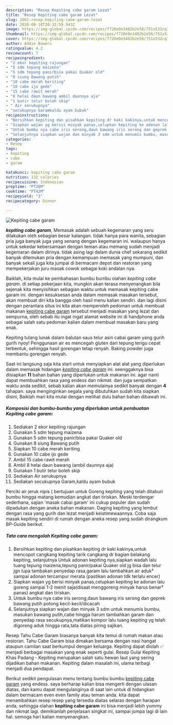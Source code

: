 ```yaml
---
description: "Resep Kepiting cabe garam Lezat"
title: "Resep Kepiting cabe garam Lezat"
slug: 2861-resep-kepiting-cabe-garam-lezat
date: 2020-08-18T20:33:59.943Z
image: https://img-global.cpcdn.com/recipes/f720e0e3482b2e58/751x532cq70/kepiting-cabe-garam-foto-resep-utama.jpg
thumbnail: https://img-global.cpcdn.com/recipes/f720e0e3482b2e58/751x532cq70/kepiting-cabe-garam-foto-resep-utama.jpg
cover: https://img-global.cpcdn.com/recipes/f720e0e3482b2e58/751x532cq70/kepiting-cabe-garam-foto-resep-utama.jpg
author: Addie Bowers
ratingvalue: 4.2
reviewcount: 7
recipeingredient:
- "2 ekor kepiting rajungan"
- "5 sdm tepung maizena"
- "5 sdm tepung panirbisa pakai Quaker old"
- "8 siung Bawang putih"
- "10 cabe merah keriting"
- "10 cabe ijo gede"
- "15 cabe rawit merah"
- "8 helai daun bawang ambil daunnya aja"
- "1 butir telur boleh skip"
- " Air serukupnya"
- "secukupnya Garamkaldu ayam bubuk"
recipeinstructions:
- "Bersihkan kepiting dan pisahkan kepiting dr kaki kakinya,untuk mencopot cangkang kepiting tarik cangkang dr bagian belakang kepiting, selanjutnya Untuk adonan kepiting nya,siapkan wadah lalu tuang tepung maizena,tepung panir/pakai Quaker old jg bisa dan telur jgn lupa tambakan penyedap rasa,garam lalu tambahkan air aduk² sampai adonan tercampur merata (pastikan adonan tdk terlalu encer)"
- "Siapkan wajan yg berisi minyak panas,celupkan kepiting ke adonan lalu goreng sampai 1-2 menit saja(disaat menggoreng minyak harus benar² panas) angkat dan tiriskan."
- "Untuk bumbu nya cabe iris serong,daun bawang iris serong dan geprek bawang putih potong kecil-kecil/dicacah"
- "Selanjutnya siapkan wajan dan minyak 3 sdm untuk menumis bumbu, masukan bawang putih,cabe hingga harum tambahkan garam dan penyedap rasa secukupnya,matikan kompor lalu tuang kepiting yg telah digoreng aduk hingga rata,tata diatas piring sajikan."
categories:
- Resep
tags:
- kepiting
- cabe
- garam

katakunci: kepiting cabe garam 
nutrition: 132 calories
recipecuisine: Indonesian
preptime: "PT26M"
cooktime: "PT42M"
recipeyield: "3"
recipecategory: Dinner

---
```



![Kepiting cabe garam](https://img-global.cpcdn.com/recipes/f720e0e3482b2e58/751x532cq70/kepiting-cabe-garam-foto-resep-utama.jpg)

<b><i>kepiting cabe garam</i></b>, Memasak adalah sebuah kegemaran yang seru dilakukan oleh sebagian besar kalangan. tidak hanya para wanita, sebagian pria juga banyak juga yang senang dengan kegemaran ini. walaupun hanya untuk sekedar kebersamaan dengan teman atau memang sudah menjadi kegemaran dalam dirinya. tidak asing lagi dalam dunia chef sekarang sedikit banyak ditemukan pria dengan kemampuan memasak yang mumpuni, dan banyak sekali juga kita jumpai di bermacam depot dan restoran yang mempekerjakan juru masak cowok sebagai koki andalan nya.

Baiklah, kita mulai ke pembahasan bumbu bumbu olahan <i>kepiting cabe garam</i>. di setiap pekerjaan kita, mungkin akan terasa menyenangkan bila sejenak kita menyisihkan sebagian waktu untuk memasak kepiting cabe garam ini. dengan kesuksesan anda dalam memasak masakan tersebut, akan membuat diri kita bangga oleh hasil menu kalian sendiri. dan lagi disini dengan perantara situs ini kita akan memperoleh pedoman untuk membuat makanan <u>kepiting cabe garam</u> tersebut menjadi masakan yang lezat dan sempurna, oleh sebab itu ingat ingat alamat website ini di handphone anda sebagai salah satu pedoman kalian dalam membuat masakan baru yang enak.

Kepiting tulang lunak dalam balutan saus telur asin cabai garam yang gurih gurih nyoy! Penggunaan air es mencegah gluten dari tepung terigu cepat terbentuk, sehingga hasil gorengan tetap renyah. Baking powder juga membantu gorengan renyah.


Saat ini langsung saja kita start untuk menyiapkan alat alat yang diperlukan dalam memasak hidangan <u><i>kepiting cabe garam</i></u> ini. seenggaknya bisa disiapkan <b>11</b> bahan bahan yang diperlukan untuk makanan ini. agar nanti dapat membuahkan rasa yang endess dan nikmat. dan juga sempatkan waktu anda sedikit, sebab kalian akan memulainya sedikit banyak dengan <b>4</b> tahapan. saya menginginkan segala yang dibutuhkan sudah kita siapkan disini, Baiklah mari kita mulai dengan melihat dulu bahan bahan dibawah ini.

<!--inarticleads1-->

##### Komposisi dan bumbu-bumbu yang diperlukan untuk pembuatan Kepiting cabe garam:

1. Sediakan 2 ekor kepiting rajungan
1. Gunakan 5 sdm tepung maizena
1. Gunakan 5 sdm tepung panir/bisa pakai Quaker old
1. Gunakan 8 siung Bawang putih
1. Siapkan 10 cabe merah keriting
1. Gunakan 10 cabe ijo gede
1. Ambil 15 cabe rawit merah
1. Ambil 8 helai daun bawang (ambil daunnya aja)
1. Gunakan 1 butir telur boleh skip
1. Sediakan  Air serukupnya
1. Sediakan secukupnya Garam,kaldu ayam bubuk


Perciki air jeruk nipis ( bertujuan untuk Goreng kepiting yang telah ditaburi bumbu hingga matang kemudian angkat dan tiriskan. Meski terdengar sederhana, sajian &#39;masak cabai garam&#39; ini cukup populer dan sudah dipadukan dengan aneka bahan makanan. Daging kepiting yang lembut dengan rasa yang gurih dan lezat menjadi keistimewaannya. Coba saja masak kepiting sendiri di rumah dengan aneka resep yang sudah dirangkum BP-Guide berikut. 

<!--inarticleads2-->

##### Tata cara mengolah Kepiting cabe garam:

1. Bersihkan kepiting dan pisahkan kepiting dr kaki kakinya,untuk mencopot cangkang kepiting tarik cangkang dr bagian belakang kepiting, selanjutnya Untuk adonan kepiting nya,siapkan wadah lalu tuang tepung maizena,tepung panir/pakai Quaker old jg bisa dan telur jgn lupa tambakan penyedap rasa,garam lalu tambahkan air aduk² sampai adonan tercampur merata (pastikan adonan tdk terlalu encer)
1. Siapkan wajan yg berisi minyak panas,celupkan kepiting ke adonan lalu goreng sampai 1-2 menit saja(disaat menggoreng minyak harus benar² panas) angkat dan tiriskan.
1. Untuk bumbu nya cabe iris serong,daun bawang iris serong dan geprek bawang putih potong kecil-kecil/dicacah
1. Selanjutnya siapkan wajan dan minyak 3 sdm untuk menumis bumbu, masukan bawang putih,cabe hingga harum tambahkan garam dan penyedap rasa secukupnya,matikan kompor lalu tuang kepiting yg telah digoreng aduk hingga rata,tata diatas piring sajikan.


Resep Tahu Cabe Garam biasanya banyak kita temui di rumah makan atau restoran. Tahu Cabe Garam bisa dimakan bersama dengan nasi hangat ataupun camilan saat berkumpul dengan keluarga. Kepiting dapat diolah ✅ menjadi berbagai masakan yang enak seperti gulai. Resep Gulai Kepiting Khas Padang - Kepiting merupakan salah satu hewan laut yang sering dijadikan bahan makanan. Kepiting dalam masalah ini, ulama terbagi menjadi dua pendapat. 

Berikut sedikit pengulasan menu tentang bumbu bumbu <u>kepiting cabe garam</u> yang endess. saya berharap kalian bisa mengerti dengan ulasan diatas, dan kamu dapat mengulanginya di saat lain untuk di hidangkan dalam bermacam even even family atau teman anda. kita dapat menambahkan resep resep yang tersedia diatas selaras dengan harapan anda, sehingga olahan <b>kepiting cabe garam</b> ini bisa menjadi lebih yummy dan nikmat lagi. demikianlah penjelasan singkat ini, sampai jumpa lagi di lain hal. semoga hari kalian menyenangkan.
